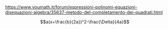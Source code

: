   https://www.youmath.it/forum/espressioni-polinomi-equazioni-disequazioni-algebra/35637-metodo-del-completamento-dei-quadrati.html

$$a(x+\frac{b}{2a})^2-\frac{\Delta}{4a}$$


